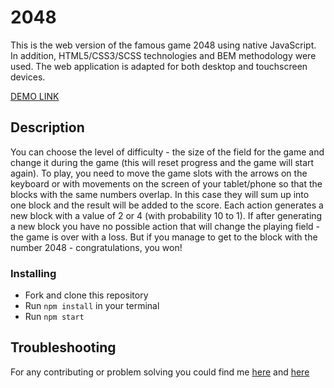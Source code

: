 # 2048

This is the web version of the famous game 2048 using native JavaScript. In addition, HTML5/CSS3/SCSS technologies and BEM methodology were used.
The web application is adapted for both desktop and touchscreen devices.

[DEMO LINK](https://mikhail-shchuka.github.io/game_2048_js/)

## Description

You can choose the level of difficulty - the size of the field for the game and change it during the game (this will reset progress and the game will start again). To play, you need to move the game slots with the arrows on the keyboard or with movements on the screen of your tablet/phone so that the blocks with the same numbers overlap. In this case they will sum up into one block and the result will be added to the score. Each action generates a new block with a value of 2 or 4 (with probability 10 to 1). If after generating a new block you have no possible action that will change the playing field - the game is over with a loss. But if you manage to get to the block with the number 2048 - congratulations, you won!

### Installing

* Fork and clone this repository
* Run `npm install` in your terminal
* Run `npm start`

## Troubleshooting

For any contributing or problem solving you could find me [here](https://www.linkedin.com/in/mykhailo-shchuka/) and [here](https://t.me/without_a_doubt)
